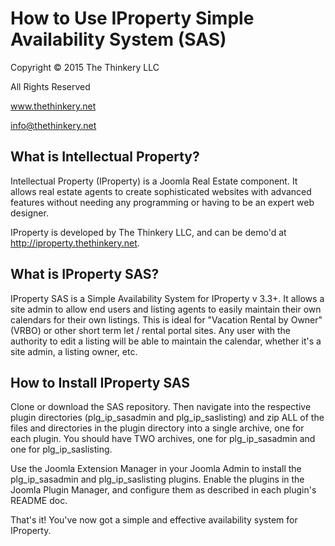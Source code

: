 How to Use IProperty Simple Availability System (SAS)
=====================================================
Copyright &copy; 2015 The Thinkery LLC

All Rights Reserved

www.thethinkery.net

info@thethinkery.net

What is Intellectual Property?
------------------
Intellectual Property (IProperty) is a Joomla Real Estate component. It allows real estate agents to create sophisticated websites with advanced features without needing any programming or having to be an expert web designer.

IProperty is developed by The Thinkery LLC, and can be demo'd at http://iproperty.thethinkery.net.

What is IProperty SAS?
----------------------
IProperty SAS is a Simple Availability System for IProperty v 3.3+. It allows a site admin to allow end users and listing agents to easily maintain their own calendars for their own listings.
This is ideal for "Vacation Rental by Owner" (VRBO) or other short term let / rental portal sites. 
Any user with the authority to edit a listing will be able to maintain the calendar, whether it's a site admin, a listing owner, etc.

How to Install IProperty SAS
----------------------------
Clone or download the SAS repository. Then navigate into the respective plugin directories (plg_ip_sasadmin and plg_ip_saslisting) and zip ALL of the files and directories in the plugin directory into a single archive, one for each plugin. You should have TWO archives, one for plg_ip_sasadmin and one for plg_ip_saslisting.

Use the Joomla Extension Manager in your Joomla Admin to install the plg_ip_sasadmin and plg_ip_saslisting plugins. 
Enable the plugins in the Joomla Plugin Manager, and configure them as described in each plugin's README doc.

That's it! You've now got a simple and effective availability system for IProperty.
